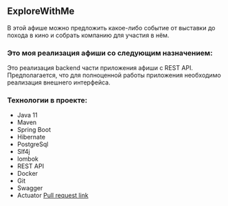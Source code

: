 
## ExploreWithMe
В этой афише можно предложить какое-либо событие от выставки до похода в кино и собрать компанию для участия в нём. 
### Это моя реализация афиши со следующим назначением:
Это реализация backend части приложения афиши с REST API. Предполагается, что для полноценной работы приложения необходимо реализация внешнего интерфейса. 
### Технологии в проекте:
- Java 11
- Maven
- Spring Boot
- Hibernate
- PostgreSql
- Slf4j
- lombok
- REST API
- Docker
- Git
- Swagger
- Actuator
[Pull request link](https://github.com/egornowik21/java-explore-with-me/pull/5)
